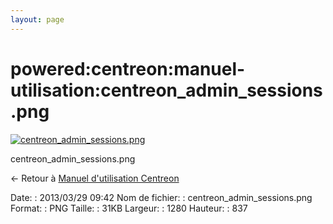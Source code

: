 ```yaml
---
layout: page
---
```


powered:centreon:manuel-utilisation:centreon\_admin\_sessions.png
=================================================================

[![centreon\_admin\_sessions.png](../../..//assets/media/powered/centreon/manuel-utilisation/centreon_admin_sessions.png@cache=&w=900&h=588 "centreon_admin_sessions.png")](../../..//assets/media/powered/centreon/manuel-utilisation/centreon_admin_sessions.png@cache= "Afficher le fichier original")

centreon\_admin\_sessions.png

← Retour à [Manuel d'utilisation
Centreon](../../../../centreon/manuel-utilisation/start.html "centreon:manuel-utilisation:start")

Date:
:   2013/03/29 09:42
Nom de fichier:
:   centreon\_admin\_sessions.png
Format:
:   PNG
Taille:
:   31KB
Largeur:
:   1280
Hauteur:
:   837

